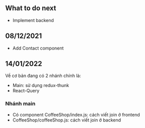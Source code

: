 ## What to do next

- Implement backend

## 08/12/2021

- Add Contact component

## 14/01/2022

Về cơ bản đang có 2 nhánh chính là:

- Main: sử dụng redux-thunk
- React-Query

### Nhánh main

- Có component CoffeeShop/index.js: cách viết join ở frontend
- CoffeeShop/coffeeShop.js: cách viết join ở backend
